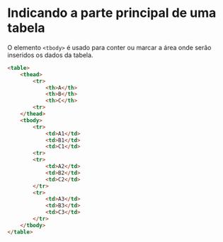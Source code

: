 # Indicando a parte principal de uma tabela

O elemento `<tbody>` é usado para conter ou marcar a área onde serão inseridos os dados da tabela.

```html
<table>
    <thead>
        <tr>
            <th>A</th>
            <th>B</th>
            <th>C</th>
        <tr>
    </thead>
    <tbody>
        <tr>
            <td>A1</td>
            <td>B1</td>
            <td>C1</td>
        <tr>
        <tr>
            <td>A2</td>
            <td>B2</td>
            <td>C2</td>
        </tr>
        <tr>
            <td>A3</td>
            <td>B3</td>
            <td>C3</td>
        </tr>
    </tbody>
</table>
```
